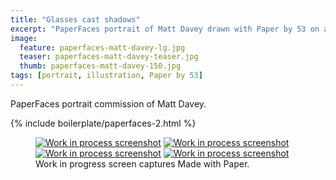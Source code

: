 ```yaml
---
title: "Glasses cast shadows"
excerpt: "PaperFaces portrait of Matt Davey drawn with Paper by 53 on an iPad."
image: 
  feature: paperfaces-matt-davey-lg.jpg
  teaser: paperfaces-matt-davey-teaser.jpg
  thumb: paperfaces-matt-davey-150.jpg
tags: [portrait, illustration, Paper by 53]
---
```


PaperFaces portrait commission of Matt Davey.

{% include boilerplate/paperfaces-2.html %}

<figure class="third">
  <a href="{{ site.url }}/assets/images/paperfaces-matt-davey-process-1-lg.jpg"><img src="{{ site.url }}/assets/images/paperfaces-matt-davey-process-1-600.jpg" alt="Work in process screenshot"></a>
  <a href="{{ site.url }}/assets/images/paperfaces-matt-davey-process-2-lg.jpg"><img src="{{ site.url }}/assets/images/paperfaces-matt-davey-process-2-600.jpg" alt="Work in process screenshot"></a>
  <a href="{{ site.url }}/assets/images/paperfaces-matt-davey-process-3-lg.jpg"><img src="{{ site.url }}/assets/images/paperfaces-matt-davey-process-3-600.jpg" alt="Work in process screenshot"></a>
  <a href="{{ site.url }}/assets/images/paperfaces-matt-davey-process-4-lg.jpg"><img src="{{ site.url }}/assets/images/paperfaces-matt-davey-process-4-600.jpg" alt="Work in process screenshot"></a>
  <figcaption>Work in progress screen captures Made with Paper.</figcaption>
</figure>
